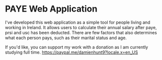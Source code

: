 # PAYE Web Application

I've developed this web application as a simple tool for people living and working in Ireland. It allows users to calculate their annual salary after paye, prsi and usc has been deducted. There are few factors that also determines what each person pays, such as their marital status and age.

If you'd like, you can support my work with a donation as I am currently studying full time. https://paypal.me/damienhunt9?locale.x=en_US 
